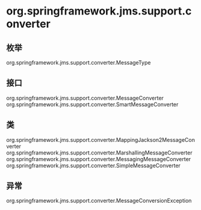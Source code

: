 # org.springframework.jms.support.converter

## 枚举

org.springframework.jms.support.converter.MessageType

## 接口

org.springframework.jms.support.converter.MessageConverter
org.springframework.jms.support.converter.SmartMessageConverter

## 类

org.springframework.jms.support.converter.MappingJackson2MessageConverter
org.springframework.jms.support.converter.MarshallingMessageConverter
org.springframework.jms.support.converter.MessagingMessageConverter
org.springframework.jms.support.converter.SimpleMessageConverter

## 异常

org.springframework.jms.support.converter.MessageConversionException





